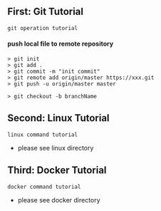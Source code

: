## First: Git Tutorial
``` 
git operation tutorial
```

#### push local file to remote repository
``` 
> git init
> git add .
> git commit -m "init commit"
> git remote add origin/master https://xxx.git
> git push -u origin/master master

> git checkout -b branchName
```


## Second: Linux Tutorial
``` 
linux command tutorial
```
- please see linux directory


## Third: Docker Tutorial
``` 
docker command tutorial
```
- please see docker directory

